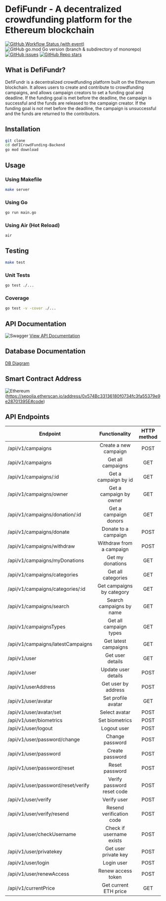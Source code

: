 # DefiFundr - A decentralized crowdfunding platform for the Ethereum blockchain

[![GitHub Workflow Status (with event)](https://img.shields.io/github/actions/workflow/status/demola234/deFICrowdFunding-Backend/test.yml)](https://github.com/DefiFundr-Labs/defifundr_backend/actions)
![GitHub go.mod Go version (branch & subdirectory of monorepo)](https://img.shields.io/github/go-mod/go-version/demola234/deFICrowdFunding-Backend/main)
[![GitHub issues](https://img.shields.io/github/issues/demola234/deFICrowdFunding-Backend)](https://github.com/DefiFundr-Labs/defifundr_backend/issues?q=is%3Aissue%20state%3Aopen)
[![GitHub Repo stars](https://img.shields.io/github/stars/demola234/deFICrowdFunding-Backend)](https://github.com/DefiFundr-Labs/defifundr_backend/stargazers)

## What is DefiFundr?

DefiFundr is a decentralized crowdfunding platform built on the Ethereum blockchain. It allows users to create and contribute to crowdfunding campaigns, and allows campaign creators to set a funding goal and deadline. If the funding goal is met before the deadline, the campaign is successful and the funds are released to the campaign creator. If the funding goal is not met before the deadline, the campaign is unsuccessful and the funds are returned to the contributors.

## Installation

```bash
git clone
cd deFICrowdFunding-Backend
go mod download
```

## Usage

### Using Makefile

```bash
make server
```

### Using Go

```bash
go run main.go
```

### Using Air (Hot Reload)

```bash
air
```

## Testing

```bash
make test
```

### Unit Tests

```bash
go test ./...
```

### Coverage

```bash
go test -v -cover ./...
```

## API Documentation

<!-- swagger logo and link to view -->

![Swagger](https://img.shields.io/badge/-Swagger-%23Clojure?style=for-the-badge&logo=swagger&logoColor=white&link=https://defifundr-hyper.koyeb.app/swagger/index.html)
[View API Documentation](https://defifundr-hyper.koyeb.app/swagger/index.html)

## Database Documentation

<!-- dbdiagram logo and link to view -->

[DB Diagram](https://dbdocs.io/kolawoleoluwasegun567/DefiFundr)

## Smart Contract Address

<!-- etherscan logo and link to view -->

![Ethereum](https://img.shields.io/badge/Ethereum-3C3C3D?style=for-the-badge&logo=Ethereum&logoColor=white)(https://sepolia.etherscan.io/address/0x574Bc33136180f0734fc3fa55379e9e28701395E#code)

## API Endpoints

| Endpoint                           |       Functionality        | HTTP method |
| ---------------------------------- | :------------------------: | :---------: |
| /api/v1/campaigns                  |   Create a new campaign    |    POST     |
| /api/v1/campaigns                  |     Get all campaigns      |     GET     |
| /api/v1/campaigns/:id              |    Get a campaign by id    |     GET     |
| /api/v1/campaigns/owner            |  Get a campaign by owner   |     GET     |
| /api/v1/campaigns/donation/:id     |   Get a campaign donors    |     GET     |
| /api/v1/campaigns/donate           |    Donate to a campaign    |    POST     |
| /api/v1/campaigns/withdraw         |  Withdraw from a campaign  |    POST     |
| /api/v1/campaigns/myDonations      |      Get my donations      |     GET     |
| /api/v1/campaigns/categories       |     Get all categories     |     GET     |
| /api/v1/campaigns/categories/:id   | Get campaigns by category  |     GET     |
| /api/v1/campaigns/search           |  Search campaigns by name  |     GET     |
| /api/v1/campaignsTypes             |   Get all campaign types   |     GET     |
| /api/v1/campaigns/latestCampaigns  |    Get latest campaigns    |     GET     |
| /api/v1/user                       |      Get user details      |     GET     |
| /api/v1/user                       |    Update user details     |    POST     |
| /api/v1/userAddress                |    Get user by address     |    POST     |
| /api/v1/user/avatar                |     Set profile avatar     |     GET     |
| /api/v1/user/avatar/set            |       Select avatar        |    POST     |
| /api/v1/user/biometrics            |       Set biometrics       |    POST     |
| /api/v1/user/logout                |        Logout user         |    POST     |
| /api/v1/user/password/change       |      Change password       |    POST     |
| /api/v1/user/password              |      Create password       |    POST     |
| /api/v1/user/password/reset        |       Reset password       |    POST     |
| /api/v1/user/password/reset/verify | Verify password reset code |    POST     |
| /api/v1/user/verify                |        Verify user         |    POST     |
| /api/v1/user/verify/resend         |  Resend verification code  |    POST     |
| /api/v1/user/checkUsername         |  Check if username exists  |    POST     |
| /api/v1/user/privatekey            |    Get user private key    |    POST     |
| /api/v1/user/login                 |         Login user         |    POST     |
| /api/v1/user/renewAccess           |     Renew access token     |    POST     |
| /api/v1/currentPrice               |   Get current ETH price    |     GET     |
